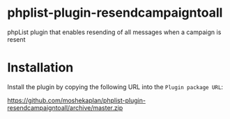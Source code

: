 # phplist-plugin-resendcampaigntoall
phpList plugin that enables resending of all messages when a campaign is resent

# Installation
Install the plugin by copying the following URL into the `Plugin package URL`: 

https://github.com/moshekaplan/phplist-plugin-resendcampaigntoall/archive/master.zip
